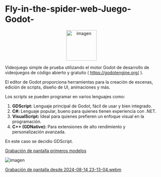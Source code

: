 # Fly-in-the-spider-web-Juego-Godot-

<p align="center">
  <img src="https://github.com/user-attachments/assets/699f82e9-3a41-4dbf-bdc0-f78413b78eb9" alt="imagen" width="100"/>
</p>

 Videojuego simple de prueba utilizando el motor Godot de desarrollo de videojuegos de código abierto y gratuito ( https://godotengine.org/ ).
 
 El editor de Godot proporciona herramientas para la creación de escenas, edición de scripts, diseño de UI, animaciones y más.
 
 Los scripts se pueden programar en varios lenguajes como: 
 
 <ol>
  <li>
    <strong>GDScript:</strong> Lenguaje principal de Godot, fácil de usar y bien integrado.
  </li>
  <li>
    <strong>C#:</strong> Lenguaje popular, bueno para quienes tienen experiencia con .NET.
  </li>
  <li>
    <strong>VisualScript:</strong> Ideal para quienes prefieren un enfoque visual en la programación.
  </li>
  <li>
    <strong>C++ (GDNative):</strong> Para extensiones de alto rendimiento y personalización avanzada.
  </li>
</ol>


En este caso se decidio GDScript.


[Grabación de pantalla primeros modelos](https://github.com/user-attachments/assets/1719485c-1b15-4a38-bd3c-e42635c68205)


![imagen](https://github.com/user-attachments/assets/5c197f06-4314-4b78-804f-f8b5b1a7012e)

[Grabación de pantalla desde 2024-08-14 23-13-04.webm](https://github.com/user-attachments/assets/dc6dc97a-7225-4eb8-bf14-14cd1aa14171)

